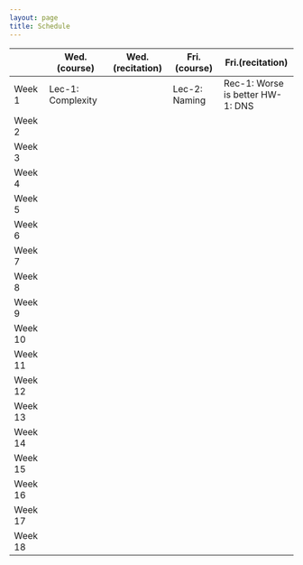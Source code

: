 ```yaml
---
layout: page
title: Schedule
---
```



||Wed.(course)|Wed.(recitation)|Fri.(course)|Fri.(recitation)|
|---|---|---|---|---|
|Week 1|Lec-1: Complexity||Lec-2: Naming|Rec-1: Worse is better HW-1: DNS|
|Week 2|||||
|Week 3|||||
|Week 4|||||
|Week 5|||||
|Week 6|||||
|Week 7|||||
|Week 8|||||
|Week 9|||||
|Week 10|||||
|Week 11|||||
|Week 12|||||
|Week 13|||||
|Week 14|||||
|Week 15|||||
|Week 16|||||
|Week 17|||||
|Week 18|||||
